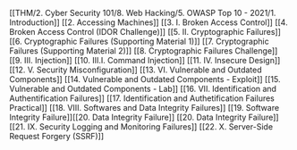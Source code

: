 [[THM/2. Cyber Security 101/8. Web Hacking/5. OWASP Top 10 - 2021/1. Introduction]]
[[2. Accessing Machines]]
[[3. I. Broken Access Control]]
[[4. Broken Access Control (IDOR Challenge)]]
[[5. II. Cryptographic Failures]]
[[6. Cryptographic Failures (Supporting Material 1)]]
[[7. Cryptographic Failures (Supporting Material 2)]]
[[8. Cryptographic Failures Challenge]]
[[9. III. Injection]]
[[10. III.I. Command Injection]]
[[11. IV. Insecure Design]]
[[12. V. Security Misconfiguration]]
[[13. VI. Vulnerable and Outdated Components]]
[[14. Vulnerable and Outdated Components - Exploit]]
[[15. Vulnerable and Outdated Components - Lab]]
[[16. VII. Identification and Authentification Failures]]
[[17. Identification and Authetification Failures Practical]]
[[18. VIII. Softwares and Data Integrity Failures]]
[[19. Software Integrity Failure]][[20. Data Integrity Failure]]
[[20. Data Integrity Failure]]
[[21. IX. Security Logging and Monitoring Failures]]
[[22. X. Server-Side Request Forgery (SSRF)]]
